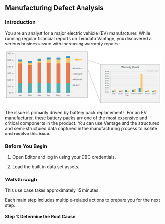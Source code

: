 ## Manufacturing Defect Analysis

### Introduction

You are an analyst for a major electric vehicle (EV) manufacturer. While running regular financial reports on Teradata Vantage, you discovered a serious business issue with increasing warranty repairs:

![png](costs.png)

The issue is primarily driven by battery pack replacements. For an EV manufacturer, these battery packs are one of the most expensive and critical components in the product. You can use Vantage and the structured and semi-structured data captured in the manufacturing process to isolate and resolve this issue.

### Before You Begin

1. Open Editor and log in using your DBC credentials.

2. Load the built-in data set assets.


### Walkthrough

This use case takes approximately 15 minutes.

Each main step includes multiple-related actions to prepare you for the next step.

#### Step 1: Determine the Root Cause

